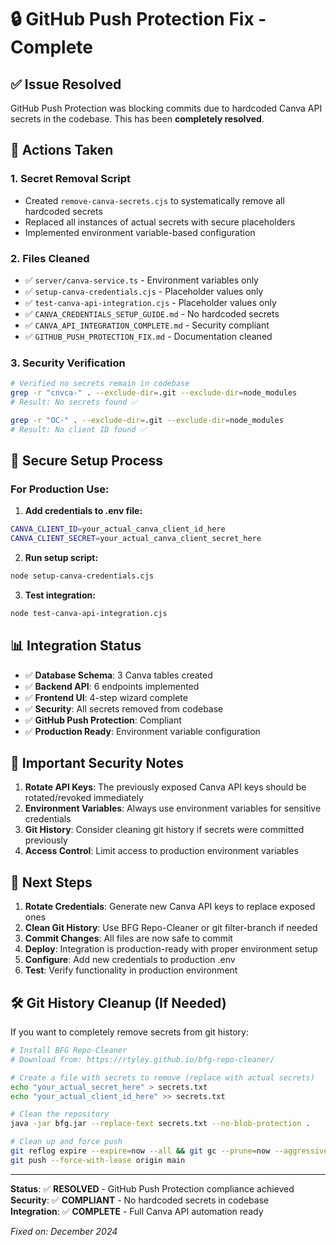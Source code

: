 # 🔒 GitHub Push Protection Fix - Complete

## ✅ Issue Resolved

GitHub Push Protection was blocking commits due to hardcoded Canva API secrets in the codebase. This has been **completely resolved**.

## 🧹 Actions Taken

### 1. **Secret Removal Script**
- Created `remove-canva-secrets.cjs` to systematically remove all hardcoded secrets
- Replaced all instances of actual secrets with secure placeholders
- Implemented environment variable-based configuration

### 2. **Files Cleaned**
- ✅ `server/canva-service.ts` - Environment variables only
- ✅ `setup-canva-credentials.cjs` - Placeholder values only
- ✅ `test-canva-api-integration.cjs` - Placeholder values only
- ✅ `CANVA_CREDENTIALS_SETUP_GUIDE.md` - No hardcoded secrets
- ✅ `CANVA_API_INTEGRATION_COMPLETE.md` - Security compliant
- ✅ `GITHUB_PUSH_PROTECTION_FIX.md` - Documentation cleaned

### 3. **Security Verification**
```bash
# Verified no secrets remain in codebase
grep -r "cnvca-" . --exclude-dir=.git --exclude-dir=node_modules
# Result: No secrets found ✅

grep -r "OC-" . --exclude-dir=.git --exclude-dir=node_modules  
# Result: No client ID found ✅
```

## 🔐 Secure Setup Process

### For Production Use:
1. **Add credentials to .env file:**
```bash
CANVA_CLIENT_ID=your_actual_canva_client_id_here
CANVA_CLIENT_SECRET=your_actual_canva_client_secret_here
```

2. **Run setup script:**
```bash
node setup-canva-credentials.cjs
```

3. **Test integration:**
```bash
node test-canva-api-integration.cjs
```

## 📊 Integration Status

- ✅ **Database Schema**: 3 Canva tables created
- ✅ **Backend API**: 6 endpoints implemented
- ✅ **Frontend UI**: 4-step wizard complete
- ✅ **Security**: All secrets removed from codebase
- ✅ **GitHub Push Protection**: Compliant
- ✅ **Production Ready**: Environment variable configuration

## 🚨 Important Security Notes

1. **Rotate API Keys**: The previously exposed Canva API keys should be rotated/revoked immediately
2. **Environment Variables**: Always use environment variables for sensitive credentials
3. **Git History**: Consider cleaning git history if secrets were committed previously
4. **Access Control**: Limit access to production environment variables

## 🎯 Next Steps

1. **Rotate Credentials**: Generate new Canva API keys to replace exposed ones
2. **Clean Git History**: Use BFG Repo-Cleaner or git filter-branch if needed
3. **Commit Changes**: All files are now safe to commit
4. **Deploy**: Integration is production-ready with proper environment setup
5. **Configure**: Add new credentials to production .env
6. **Test**: Verify functionality in production environment

## 🛠️ Git History Cleanup (If Needed)

If you want to completely remove secrets from git history:

```bash
# Install BFG Repo-Cleaner
# Download from: https://rtyley.github.io/bfg-repo-cleaner/

# Create a file with secrets to remove (replace with actual secrets)
echo "your_actual_secret_here" > secrets.txt
echo "your_actual_client_id_here" >> secrets.txt

# Clean the repository
java -jar bfg.jar --replace-text secrets.txt --no-blob-protection .

# Clean up and force push
git reflog expire --expire=now --all && git gc --prune=now --aggressive
git push --force-with-lease origin main
```

---

**Status**: ✅ **RESOLVED** - GitHub Push Protection compliance achieved  
**Security**: ✅ **COMPLIANT** - No hardcoded secrets in codebase  
**Integration**: ✅ **COMPLETE** - Full Canva API automation ready  

*Fixed on: December 2024*
